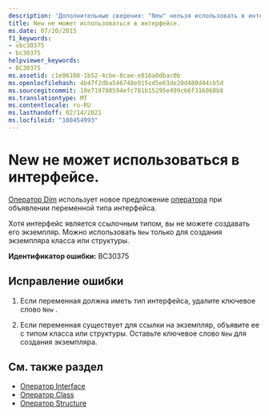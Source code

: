 ```yaml
---
description: 'Дополнительные сведения: "New" нельзя использовать в интерфейсе'
title: New не может использоваться в интерфейсе.
ms.date: 07/20/2015
f1_keywords:
- vbc30375
- bc30375
helpviewer_keywords:
- BC30375
ms.assetid: c1e06108-1b52-4cbe-8cae-e816a0dbac0b
ms.openlocfilehash: 4b47f2dba546748e915cd5e63de20d480d44cb5d
ms.sourcegitcommit: 10e719780594efc781b15295e499c66f316068b8
ms.translationtype: MT
ms.contentlocale: ru-RU
ms.lasthandoff: 02/14/2021
ms.locfileid: "100454993"
---
```

# <a name="new-cannot-be-used-on-an-interface"></a>New не может использоваться в интерфейсе.

[Оператор Dim](../language-reference/statements/dim-statement.md) использует новое предложение [оператора](../language-reference/operators/new-operator.md) при объявлении переменной типа интерфейса.  
  
 Хотя интерфейс является ссылочным типом, вы не можете создавать его экземпляр. Можно использовать `New` только для создания экземпляра класса или структуры.  
  
 **Идентификатор ошибки:** BC30375  
  
## <a name="to-correct-this-error"></a>Исправление ошибки  
  
1. Если переменная должна иметь тип интерфейса, удалите ключевое слово `New` .  
  
2. Если переменная существует для ссылки на экземпляр, объявите ее с типом класса или структуры. Оставьте ключевое слово `New` для создания экземпляра.  
  
## <a name="see-also"></a>См. также раздел

- [Оператор Interface](../language-reference/statements/interface-statement.md)
- [Оператор Class](../language-reference/statements/class-statement.md)
- [Оператор Structure](../language-reference/statements/structure-statement.md)
